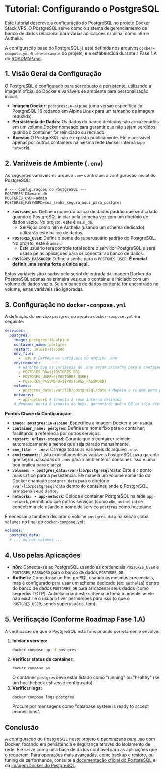 # Tutorial: Configurando o PostgreSQL

Este tutorial descreve a configuração do PostgreSQL no projeto Docker Stack VPS. O PostgreSQL serve como o sistema de gerenciamento de banco de dados relacional para várias aplicações na pilha, como n8n e Authelia.

A configuração base do PostgreSQL já está definida nos arquivos `docker-compose.yml` e `.env.example` do projeto, e é estabelecida durante a Fase 1.A do [ROADMAP.md](../../ROADMAP.md).

## 1. Visão Geral da Configuração

O PostgreSQL é configurado para ser robusto e persistente, utilizando a imagem oficial do Docker e variáveis de ambiente para personalização inicial.

*   **Imagem Docker:** `postgres:16-alpine` (uma versão específica do PostgreSQL 16 rodando em Alpine Linux para um tamanho de imagem reduzido).
*   **Persistência de Dados:** Os dados do banco de dados são armazenados em um volume Docker nomeado para garantir que não sejam perdidos quando o container for reiniciado ou recriado.
*   **Acesso:** O PostgreSQL não é exposto publicamente. Ele é acessível apenas por outros containers na mesma rede Docker interna (`app-network`).

## 2. Variáveis de Ambiente (`.env`)

As seguintes variáveis no arquivo `.env` controlam a configuração inicial do PostgreSQL:

```env
# --- Configurações do PostgreSQL ---
POSTGRES_DB=main_db
POSTGRES_USER=admin
POSTGRES_PASSWORD=sua_senha_segura_aqui_para_postgres
```

*   **`POSTGRES_DB`**: Define o nome do banco de dados padrão que será criado quando o PostgreSQL iniciar pela primeira vez com um diretório de dados vazio. No projeto, este é `main_db`.
    *   Serviços como n8n e Authelia (usando um schema dedicado) utilizarão este banco de dados.
*   **`POSTGRES_USER`**: Define o nome do superusuário padrão do PostgreSQL. No projeto, este é `admin`.
    *   Este usuário terá controle total sobre o servidor PostgreSQL e será usado pelas aplicações para se conectar ao banco de dados.
*   **`POSTGRES_PASSWORD`**: Define a senha para o `POSTGRES_USER`. **É crucial definir uma senha forte e única aqui.**

Estas variáveis são usadas pelo script de entrada da imagem Docker do PostgreSQL apenas na primeira vez que o container é iniciado com um volume de dados vazio. Se um banco de dados existente for encontrado no volume, estas variáveis são ignoradas.

## 3. Configuração no `docker-compose.yml`

A definição do serviço `postgres` no arquivo `docker-compose.yml` é a seguinte:

```yaml
services:
  postgres:
    image: postgres:16-alpine
    container_name: postgres
    restart: unless-stopped
    env_file:
      - .env # Carrega as variáveis do arquivo .env
    environment:
      # Garante que as variáveis do .env sejam passadas para o container
      - POSTGRES_DB=${POSTGRES_DB}
      - POSTGRES_USER=${POSTGRES_USER}
      - POSTGRES_PASSWORD=${POSTGRES_PASSWORD}
    volumes:
      - postgres_data:/var/lib/postgresql/data # Mapeia o volume para persistência
    networks:
      - app-network # Conecta à rede interna definida
    # Nenhuma porta é exposta ao host, garantindo que o DB só seja acessível internamente.
```

**Pontos Chave da Configuração:**
*   **`image: postgres:16-alpine`**: Especifica a imagem Docker a ser usada.
*   **`container_name: postgres`**: Define um nome fixo para o container, facilitando a referência por outros serviços.
*   **`restart: unless-stopped`**: Garante que o container reinicie automaticamente a menos que seja parado manualmente.
*   **`env_file: - .env`**: Carrega todas as variáveis do arquivo `.env`.
*   **`environment:`**: Lista explicitamente as variáveis PostgreSQL para garantir que sejam passadas do `.env` para o ambiente do container. Isso é uma boa prática para clareza.
*   **`volumes: - postgres_data:/var/lib/postgresql/data`**: Este é o ponto mais crítico para a persistência. Ele mapeia um volume nomeado do Docker chamado `postgres_data` para o diretório `/var/lib/postgresql/data` dentro do container, onde o PostgreSQL armazena seus dados.
*   **`networks: - app-network`**: Coloca o container PostgreSQL na rede `app-network`, permitindo que outros serviços (como `n8n`, `authelia`) se conectem a ele usando o nome do serviço `postgres` como hostname.

É necessário também declarar o volume `postgres_data` na seção global `volumes` no final do `docker-compose.yml`:
```yaml
volumes:
  postgres_data:
  # ... outros volumes ...
```

## 4. Uso pelas Aplicações

*   **n8n:** Conecta-se ao PostgreSQL usando as credenciais `POSTGRES_USER` e `POSTGRES_PASSWORD` para o banco de dados `POSTGRES_DB`.
*   **Authelia:** Conecta-se ao PostgreSQL usando as mesmas credenciais, mas é configurado para usar um schema dedicado (ex: `authelia`) dentro do banco de dados `POSTGRES_DB` para armazenar seus dados (como segredos TOTP). Authelia criará este schema automaticamente se ele não existir e o usuário tiver permissões para isso (o que o `POSTGRES_USER`, sendo superusuário, tem).

## 5. Verificação (Conforme Roadmap Fase 1.A)

A verificação de que o PostgreSQL está funcionando corretamente envolve:
1.  **Iniciar o serviço:**
    ```bash
    docker compose up -d postgres
    ```
2.  **Verificar status do container:**
    ```bash
    docker compose ps
    ```
    O container `postgres` deve estar listado como "running" ou "healthy" (se um healthcheck estivesse configurado).
3.  **Verificar logs:**
    ```bash
    docker compose logs postgres
    ```
    Procure por mensagens como "database system is ready to accept connections".

## Conclusão

A configuração do PostgreSQL neste projeto é padronizada para uso com Docker, focando em persistência e segurança através do isolamento de rede. Ele serve como uma base de dados confiável para as aplicações que o requerem. Para operações mais avançadas, como backup e restore, ou tuning de performance, consulte a [documentação oficial do PostgreSQL](https://www.postgresql.org/docs/) e da [imagem Docker do PostgreSQL](https://hub.docker.com/_/postgres).
```
